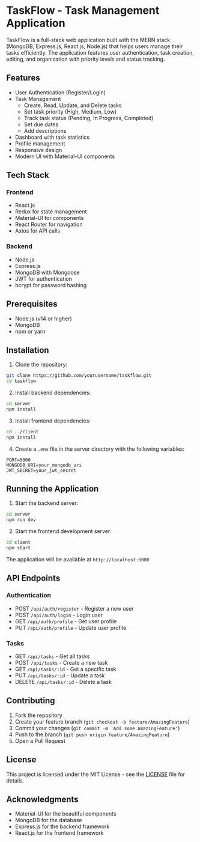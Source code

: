 # TaskFlow - Task Management Application

TaskFlow is a full-stack web application built with the MERN stack (MongoDB, Express.js, React.js, Node.js) that helps users manage their tasks efficiently. The application features user authentication, task creation, editing, and organization with priority levels and status tracking.

## Features

- User Authentication (Register/Login)
- Task Management
  - Create, Read, Update, and Delete tasks
  - Set task priority (High, Medium, Low)
  - Track task status (Pending, In Progress, Completed)
  - Set due dates
  - Add descriptions
- Dashboard with task statistics
- Profile management
- Responsive design
- Modern UI with Material-UI components

## Tech Stack

### Frontend
- React.js
- Redux for state management
- Material-UI for components
- React Router for navigation
- Axios for API calls

### Backend
- Node.js
- Express.js
- MongoDB with Mongoose
- JWT for authentication
- bcrypt for password hashing

## Prerequisites

- Node.js (v14 or higher)
- MongoDB
- npm or yarn

## Installation

1. Clone the repository:
```bash
git clone https://github.com/yourusername/taskflow.git
cd taskflow
```

2. Install backend dependencies:
```bash
cd server
npm install
```

3. Install frontend dependencies:
```bash
cd ../client
npm install
```

4. Create a `.env` file in the server directory with the following variables:
```
PORT=5000
MONGODB_URI=your_mongodb_uri
JWT_SECRET=your_jwt_secret
```

## Running the Application

1. Start the backend server:
```bash
cd server
npm run dev
```

2. Start the frontend development server:
```bash
cd client
npm start
```

The application will be available at `http://localhost:3000`

## API Endpoints

### Authentication
- POST `/api/auth/register` - Register a new user
- POST `/api/auth/login` - Login user
- GET `/api/auth/profile` - Get user profile
- PUT `/api/auth/profile` - Update user profile

### Tasks
- GET `/api/tasks` - Get all tasks
- POST `/api/tasks` - Create a new task
- GET `/api/tasks/:id` - Get a specific task
- PUT `/api/tasks/:id` - Update a task
- DELETE `/api/tasks/:id` - Delete a task

## Contributing

1. Fork the repository
2. Create your feature branch (`git checkout -b feature/AmazingFeature`)
3. Commit your changes (`git commit -m 'Add some AmazingFeature'`)
4. Push to the branch (`git push origin feature/AmazingFeature`)
5. Open a Pull Request

## License

This project is licensed under the MIT License - see the [LICENSE](LICENSE) file for details.

## Acknowledgments

- Material-UI for the beautiful components
- MongoDB for the database
- Express.js for the backend framework
- React.js for the frontend framework 